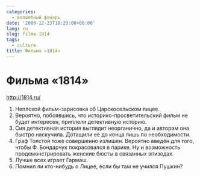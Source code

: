 ```yaml
---
categories:
  - волшебный фонарь
date: '2009-12-23T18:23:00+00:00'
lang: ru
slug: filma-1814
tags:
  - culture
title: Фильма «1814»
---
```



# Фильма «1814»

<http://1814.ru/>

1. Неплохой фильм-зарисовка об Царскосельском лицее.
2. Вероятно, побоявшись, что историко-просветительский фильм не будет интересен, приплели детективную историю.
3. Сия детективная история выглядит неорганично, да и авторам она быстро наскучила. Дотащили её до конца лишь по необходимости.
4. Граф Толстой тоже совершенно излишен. Вероятно введён для того, чтобы Ф. Бондарчук покрасовался в парике. Ну и возможность продемонстрировать женские бюсты в связанных эпизодах.
5. Лучше всех играет Гармаш.
6. Помнил ли кто-нибудь о Лицее, если бы там не учился Пушкин? 

